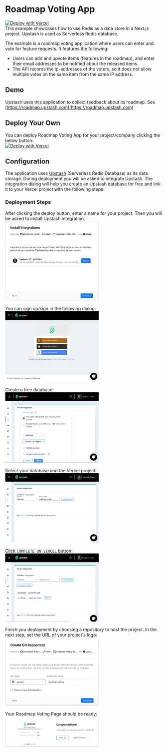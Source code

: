 # Roadmap Voting App 
[![Deploy with Vercel](https://vercel.com/button)](https://vercel.com/new/git/external?repository-url=https%3A%2F%2Fgithub.com%2Fupstash%2Fserverless-tutorials%2Ftree%2Fmaster%2Froadmap-voting-demo&env=LOGO&envDescription=Enter%20URL%20for%20your%20project%2Fcompany%20logo&envLink=https%3A%2F%2Fdocs.upstash.com%2Fdocs%2Ftutorials%2Froadmap_voting_app&project-name=roadmap-voting&repo-name=roadmap-voting&demo-title=Roadmap%20Voting&demo-description=Roadmap%20Voting%20Page%20for%20Your%20Project&demo-url=https%3A%2F%2Froadmap.upstash.com&integration-ids=oac_V3R1GIpkoJorr6fqyiwdhl17)
<br/>
This example showcases how to use Redis as a data store in a Next.js project. Upstash is used as Serverless Redis database.

The example is a roadmap voting application where users can enter and vote for feature requests. It features the following:

- Users can add and upvote items (features in the roadmap), and enter their email addresses to be notified about the released items.
- The API records the ip-addresses of the voters, so it does not allow multiple votes on the same item from the same IP address.

## Demo
Upstash uses this  application to collect feedback about its roadmap. See
[https://roadmap.upstash.com](https://roadmap.upstash.com)
                                    
## Deploy Your Own
You can deploy Roadmap Voting App for your project/company clicking the below button:
<br/>
[![Deploy with Vercel](https://vercel.com/button)](https://vercel.com/new/git/external?repository-url=https%3A%2F%2Fgithub.com%2Fupstash%2Fserverless-tutorials%2Ftree%2Fmaster%2Froadmap-voting-demo&env=LOGO&envDescription=Enter%20URL%20for%20your%20project%2Fcompany%20logo&envLink=https%3A%2F%2Fdocs.upstash.com%2Fdocs%2Ftutorials%2Froadmap_voting_app&project-name=roadmap-voting&repo-name=roadmap-voting&demo-title=Roadmap%20Voting&demo-description=Roadmap%20Voting%20Page%20for%20Your%20Project&demo-url=https%3A%2F%2Froadmap.upstash.com&integration-ids=oac_V3R1GIpkoJorr6fqyiwdhl17)

## Configuration
The application uses [Upstash](https://upstash.com) (Serverless Redis Database) as its data storage. During deployment you will be asked to integrate Upstash. The integration dialog will help you create an Upstash database for free and link it to your Vercel project with the following steps:

### Deployment Steps
After clicking the deploy button, enter a name for your project. Then you will be asked to install Upstash integration.
<br/>
<img src="./docs/s2.png" width="300" />
<br/>

You can sign up/sign in the following dialog:
<br/>
<img src="./docs/s3.png" width="300" />
<br/>

Create a free database:
<br/>
<img src="./docs/s4.png" width="300" />
<br/>

Select your database and the Vercel project:
<br/>
<img src="./docs/s5.png" width="300" />
<br/>

Click `COMPLETE ON VERCEL` button:
<br/>
<img src="./docs/s6.png" width="300" />
<br/>

Finish you deployment by choosing a repository to host the project. In the next step, set the URL of your project's logo:
<br/>
<img src="./docs/s7.png" width="300" />
<br/>

Your Roadmap Voting Page should be ready:
<br/>
<img src="./docs/s8.png" width="300" />
<br/>


       
